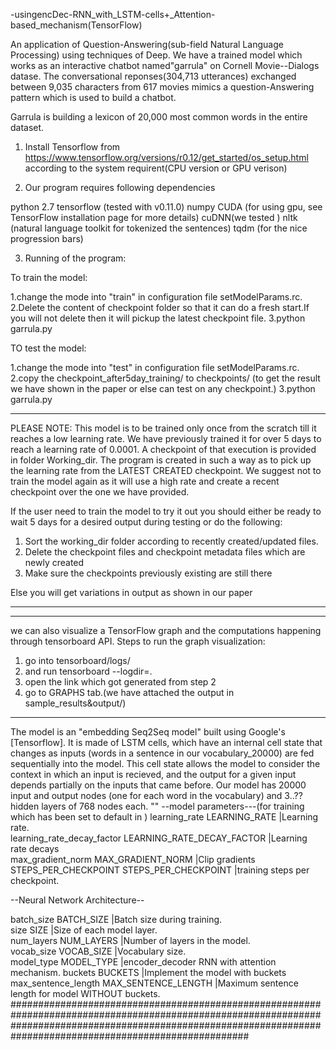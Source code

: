 -usingencDec-RNN_with_LSTM-cells+_Attention-based_mechanism(TensorFlow)

An application of Question-Answering(sub-field Natural Language Processing) using techniques of Deep.
We have a trained model which works as an interactive chatbot named"garrula" on Cornell Movie--Dialogs datase.
The conversational reponses(304,713 utterances) exchanged between 9,035 characters from 617 movies mimics a question-Answering pattern which is used to build a chatbot.


Garrula is building a lexicon  of 20,000 most common words in the entire dataset.
1. Install Tensorflow from https://www.tensorflow.org/versions/r0.12/get_started/os_setup.html according to the system requirent(CPU version or GPU verison)

2. Our program requires following dependencies

python 2.7
tensorflow (tested with v0.11.0)
numpy
CUDA (for using gpu, see TensorFlow installation page for more details)
cuDNN(we tested )
nltk (natural language toolkit for tokenized the sentences)
tqdm (for the nice progression bars)


3. Running of the program:

To train the model:

1.change the mode into "train" in configuration file setModelParams.rc.
2.Delete the content of checkpoint folder so that it can do a fresh start.If you will not delete then it will pickup the latest checkpoint file.
3.python garrula.py

TO test the model:

1.change the mode into "test" in configuration file setModelParams.rc.
2.copy the checkpoint_after5day_training/ to checkpoints/ (to get the result we have shown in the paper or else can test on any checkpoint.) 
3.python garrula.py

****

PLEASE NOTE:
This model is to be trained only once from the scratch till it reaches a low learning rate. We have previously trained it for over 5 days to reach a learning rate of 0.0001.
A checkpoint of that execution is provided in folder Working_dir. 
The program is created in such a way as to pick up the learning rate from the LATEST CREATED checkpoint.
We suggest not to train the model again as it will use a high rate and create a recent checkpoint over the one we have provided.

If the user need to train the model to try it out you should either be ready to wait 5 days for a desired output during testing or do the following:
1. Sort the working_dir folder according to recently created/updated files.
2. Delete the checkpoint files and checkpoint metadata files which are newly created
3. Make sure the checkpoints previously existing are still there

Else you will get variations in output as shown in our paper



****
****
we can also visualize a TensorFlow graph and the computations happening through tensorboard API.
Steps to run the graph visualization:
1. go into tensorboard/logs/
2. and run tensorboard --logdir=.
3. open the link which got generated from step 2
4. go to GRAPHS tab.(we have attached the output in sample_results&output/)

****


The model is an "embedding Seq2Seq model" built using Google's [Tensorflow].
It is made of LSTM cells, which have an internal cell state that changes 
as inputs (words in a sentence in our vocabulary_20000) are fed sequentially into the model.  This cell state allows the model to consider the context 
in which an input is recieved, and the output for a given input depends partially on the inputs that came before.  Our model has 20000 input and output 
nodes (one for each word in the vocabulary) and 3..?? hidden layers of 768 nodes each.
""
--model parameters---(for training which has been set to default in )
learning_rate LEARNING_RATE                           			|Learning rate.                         	
learning_rate_decay_factor LEARNING_RATE_DECAY_FACTOR 			|Learning rate decays    	    
max_gradient_norm MAX_GRADIENT_NORM                   			|Clip gradients          	    
STEPS_PER_CHECKPOINT STEPS_PER_CHECKPOINT      		 		|training steps per checkpoint.	

--Neural Network Architecture--

batch_size BATCH_SIZE           		                        |Batch size during training.     
size SIZE                                          		        |Size of each model layer.              
num_layers NUM_LAYERS                                                   |Number of layers in the model.         
vocab_size VOCAB_SIZE                                                   |Vocabulary size.                       
model_type MODEL_TYPE        				                |encoder_decoder RNN with attention mechanism.
buckets BUCKETS                                      			|Implement the model with buckets                                                  
max_sentence_length  MAX_SENTENCE_LENGTH  				|Maximum sentence length for model WITHOUT buckets.
###################################################################################################################################################################################################################
